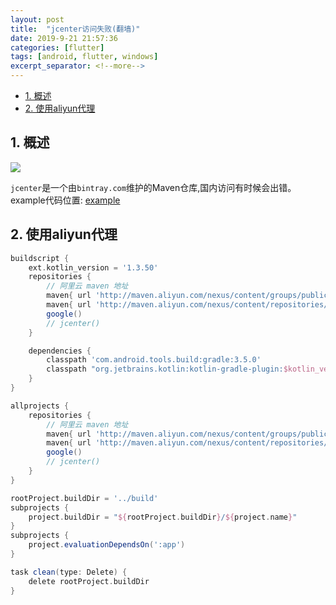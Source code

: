 ```yaml
---
layout: post
title:  "jcenter访问失败(翻墙)"
date: 2019-9-21 21:57:36
categories: [flutter]
tags: [android, flutter, windows]
excerpt_separator: <!--more-->
---
```



<!-- @import "[TOC]" {cmd="toc" depthFrom=1 depthTo=6 orderedList=false} -->

<!-- code_chunk_output -->

- [1. 概述](#1-概述)
- [2. 使用aliyun代理](#2-使用aliyun代理)

<!-- /code_chunk_output -->


## 1. 概述

<img src="https://img.shields.io/badge/flutter-v1.10.4--pre.53-blue" />

`jcenter`是一个由`bintray.com`维护的Maven仓库,国内访问有时候会出错。
example代码位置: [example](https://github.com/kaisawind/flutter_example/tree/07fe5a387678ae76058813ccd5320ac7bb829a63)

## 2. 使用aliyun代理

```gradle
buildscript {
    ext.kotlin_version = '1.3.50'
    repositories {
        // 阿里云 maven 地址
        maven{ url 'http://maven.aliyun.com/nexus/content/groups/public' }
        maven{ url 'http://maven.aliyun.com/nexus/content/repositories/jcenter' }
        google()
        // jcenter()
    }

    dependencies {
        classpath 'com.android.tools.build:gradle:3.5.0'
        classpath "org.jetbrains.kotlin:kotlin-gradle-plugin:$kotlin_version"
    }
}

allprojects {
    repositories {
        // 阿里云 maven 地址
        maven{ url 'http://maven.aliyun.com/nexus/content/groups/public' }
        maven{ url 'http://maven.aliyun.com/nexus/content/repositories/jcenter' }
        google()
        // jcenter()
    }
}

rootProject.buildDir = '../build'
subprojects {
    project.buildDir = "${rootProject.buildDir}/${project.name}"
}
subprojects {
    project.evaluationDependsOn(':app')
}

task clean(type: Delete) {
    delete rootProject.buildDir
}

```